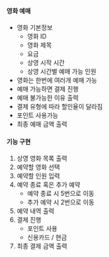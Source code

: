 #### 영화 예매
- 영화 기본정보
  - 영화 ID
  - 영화 제목
  - 요금
  - 상영 시작 시간
  - 상영 시간별 예매 가능 인원
- 영화는 한번에 여러개 예매 가능
- 예매 가능하면 결제 진행
- 예매 불가능한 이유 출력
- 결제 유형에 따라 할인율이 달라짐
- 포인트 사용가능
- 최종 예매 금액 출력

#### 기능 구현
1. 상영 영화 목록 출력
2. 예약할 영화 선택 
3. 예약할 인원 입력
4. 예약 종료 혹은 추가 예약
   - 예약 종료 시 5번으로 이동
   - 추가 예약 시 2번으로 이동
5. 예약 내역 출력
6. 결제 진행
   - 포인트 사용
   - 신용카드 / 현금
7. 최종 결제 금액 출력